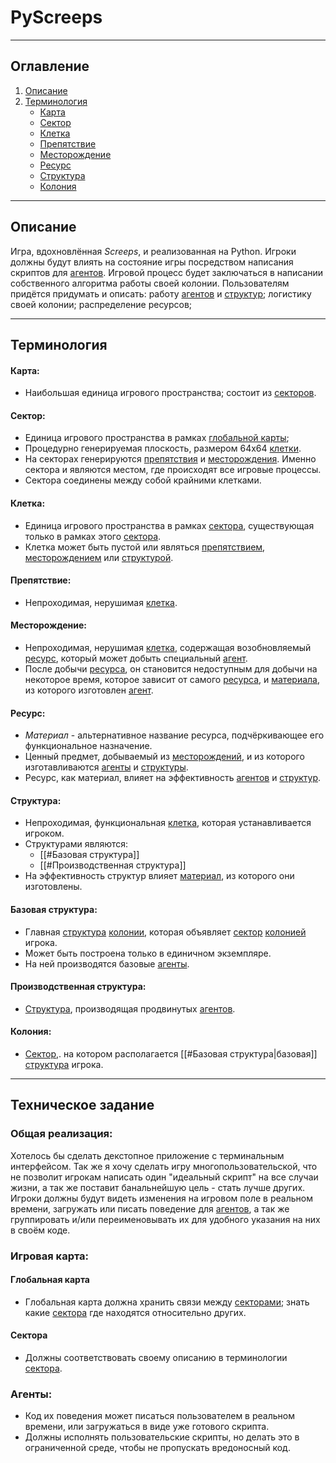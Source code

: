 # PyScreeps
---

## Оглавление

1. [Описание](#описание)
2. [Терминология](#терминология)
	- [Карта](#карта)
    - [Сектор](#сектор)
    - [Клетка](#клетка)
    - [Препятствие](#препятствие)
    - [Месторождение](#месторождение)
    - [Ресурс](#ресурс)
    - [Структура](#структура)
    - [Колония](#колония) 

---

## Описание

Игра, вдохновлённая *Screeps*, и реализованная на Python. Игроки должны будут влиять на состояние игры посредством написания скриптов для [агентов](#агент). Игровой процесс будет заключаться в написании собственного алгоритма работы своей колонии. Пользователям придётся придумать и описать: работу [агентов](#агент) и [структур](#структура); логистику своей колонии; распределение ресурсов; 

---

## Терминология

#### Карта:

- Наибольшая единица игрового пространства; cостоит из [секторов](#сектор).

#### Сектор:

- Единица игрового пространства в рамках [глобальной карты](#карта);
- Процедурно генерируемая плоскость, размером 64x64 [клетки](#клетка).
- На секторах генерируются [препятствия](#препятствие) и [месторождения](#месторождение). Именно сектора и являются местом, где происходят все игровые процессы.
- Сектора соединены между собой крайними клетками.

#### Клетка:

- Единица игрового пространства в рамках [сектора](#сектор), существующая только в рамках этого [сектора](#сектор).
- Клетка может быть пустой или являться [препятствием](#препятствие), [месторождением](#месторождение) или [структурой](#структура).

#### Препятствие:

- Непроходимая, нерушимая [клетка](#клетка).

#### Месторождение:

- Непроходимая, нерушимая [клетка](#клетка), содержащая возобновляемый [ресурс](#ресурс), который может добыть специальный [агент](#агент). 
- После добычи [ресурса](#ресурс), он становится недоступным для добычи на некоторое время, которое зависит от самого [ресурса](#ресурс), и [материала](#ресурс), из которого изготовлен [агент](#агент).

#### Ресурс:

- _Материал_ - альтернативное название ресурса, подчёркивающее его функциональное назначение.
- Ценный предмет, добываемый из [месторождений](#месторождение), и из которого изготавливаются [агенты](#агент) и [структуры](#структура).
- Ресурс, как материал, влияет на эффективность [агентов](#агент) и [структур](#структура).

#### Структура:

- Непроходимая, функциональная [клетка](#клетка), которая устанавливается игроком.
- Структурами являются:
    - [[#Базовая структура]]
    - [[#Производственная структура]]
- На эффективность структур влияет [материал](#ресурс), из которого они изготовлены.

#### Базовая структура:

 - Главная [структура](#структура) [колонии](#колония), которая объявляет [сектор](#сектор) [колонией](#колония) игрока. 
 - Может быть построена только в единичном экземпляре.
 - На ней производятся базовые [агенты](#агент).

#### Производственная структура:

- [Структура](#структура), производящая продвинутых [агентов](#агент).

#### Колония:

- [Сектор](#сектор),. на котором располагается [[#Базовая структура|базовая]] [структура](#структура) игрока.

---
## Техническое задание

### Общая реализация:

Хотелось бы сделать декстопное приложение с терминальным интерфейсом. Так же я хочу сделать игру многопользовательской, что не позволит игрокам написать один "идеальный скрипт" на все случаи жизни, а так же поставит банальнейшую цель - стать лучше других. Игроки должны будут видеть изменения на игровом поле в реальном времени, загружать или писать поведение для [агентов](#агенты), а так же группировать и/или переименовывать их для удобного указания на них в своём коде.

### Игровая карта:

#### Глобальная карта

- Глобальная карта должна хранить связи между [секторами](#сектор); знать какие [сектора](#сектор) где находятся относительно других.

#### Сектора

- Должны соответствовать своему описанию в терминологии [сектора](#сектор).

### Агенты:

- Код их поведения может писаться пользователем в реальном времени, или загружаться в виде уже готового скрипта.
- Должны исполнять пользовательские скрипты, но делать это в ограниченной среде, чтобы не пропускать вредоносный код.

